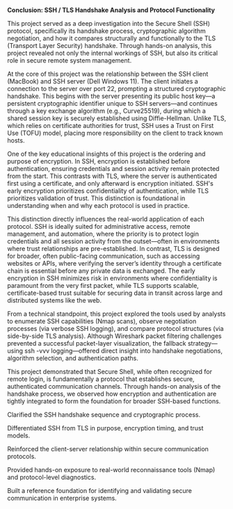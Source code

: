 **Conclusion: SSH / TLS Handshake Analysis and Protocol Functionality**

This project served as a deep investigation into the Secure Shell (SSH) protocol, specifically its handshake process, cryptographic algorithm negotiation, and how it compares structurally and functionally to the TLS (Transport Layer Security) handshake. Through hands-on analysis, this project revealed not only the internal workings of SSH, but also its critical role in secure remote system management.

At the core of this project was the relationship between the SSH client (MacBook) and SSH server (Dell Windows 11). The client initiates a connection to the server over port 22, prompting a structured cryptographic handshake. This begins with the server presenting its public host key—a persistent cryptographic identifier unique to SSH servers—and continues through a key exchange algorithm (e.g., Curve25519), during which a shared session key is securely established using Diffie-Hellman. Unlike TLS, which relies on certificate authorities for trust, SSH uses a Trust on First Use (TOFU) model, placing more responsibility on the client to track known hosts.

One of the key educational insights of this project is the ordering and purpose of encryption. In SSH, encryption is established before authentication, ensuring credentials and session activity remain protected from the start. This contrasts with TLS, where the server is authenticated first using a certificate, and only afterward is encryption initiated. SSH's early encryption prioritizes confidentiality of authentication, while TLS prioritizes validation of trust. This distinction is foundational in understanding when and why each protocol is used in practice.

This distinction directly influences the real-world application of each protocol. SSH is ideally suited for administrative access, remote management, and automation, where the priority is to protect login credentials and all session activity from the outset—often in environments where trust relationships are pre-established. In contrast, TLS is designed for broader, often public-facing communication, such as accessing websites or APIs, where verifying the server’s identity through a certificate chain is essential before any private data is exchanged. The early encryption in SSH minimizes risk in environments where confidentiality is paramount from the very first packet, while TLS supports scalable, certificate-based trust suitable for securing data in transit across large and distributed systems like the web.

From a technical standpoint, this project explored the tools used by analysts to enumerate SSH capabilities (Nmap scans), observe negotiation processes (via verbose SSH logging), and compare protocol structures (via side-by-side TLS analysis). Although Wireshark packet filtering challenges prevented a successful packet-layer visualization, the fallback strategy—using ssh -vvv logging—offered direct insight into handshake negotiations, algorithm selection, and authentication paths.

This project demonstrated that Secure Shell, while often recognized for remote login, is fundamentally a protocol that establishes secure, authenticated communication channels. Through hands-on analysis of the handshake process, we observed how encryption and authentication are tightly integrated to form the foundation for broader SSH-based functions.

Clarified the SSH handshake sequence and cryptographic process.

Differentiated SSH from TLS in purpose, encryption timing, and trust models.

Reinforced the client-server relationship within secure communication protocols.

Provided hands-on exposure to real-world reconnaissance tools (Nmap) and protocol-level diagnostics.

Built a reference foundation for identifying and validating secure communication in enterprise systems.
